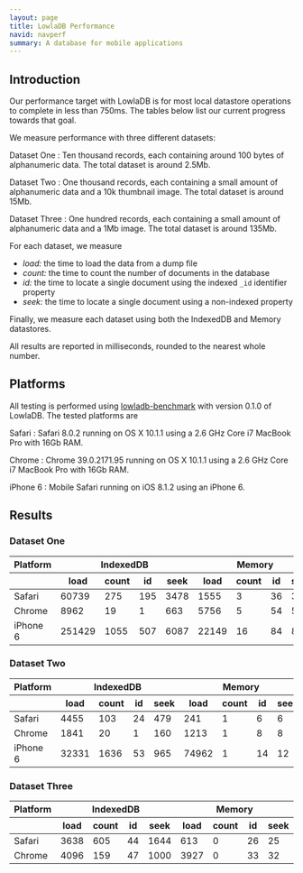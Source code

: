 ```yaml
---
layout: page
title: LowlaDB Performance
navid: navperf
summary: A database for mobile applications
---
```


<div id="Intro">

## Introduction ##
Our performance target with LowlaDB is for most local datastore operations to complete in less than 750ms. The tables below list our current progress towards that goal.

We measure performance with three different datasets:

Dataset One
: Ten thousand records, each containing around 100 bytes of alphanumeric data. The total dataset is around 2.5Mb.

Dataset Two
: One thousand records, each containing a small amount of alphanumeric data and a 10k thumbnail image. The total dataset is around 15Mb.

Dataset Three
: One hundred records, each containing a small amount of alphanumeric data and a 1Mb image. The total dataset is around 135Mb.

For each dataset, we measure

* _load:_ the time to load the data from a dump file
* _count:_ the time to count the number of documents in the database
* _id:_ the time to locate a single document using the indexed `_id` identifier property
* _seek:_ the time to locate a single document using a non-indexed property

Finally, we measure each dataset using both the IndexedDB and Memory datastores.

All results are reported in milliseconds, rounded to the nearest whole number.

</div>
<div id="Platforms">
  
## Platforms ##
All testing is performed using [lowladb-benchmark](http://github.com/lowla/lowladb-benchmark) with version 0.1.0 of LowlaDB. The tested platforms are

Safari
: Safari 8.0.2 running on OS X 10.1.1 using a 2.6 GHz Core i7 MacBook Pro with 16Gb RAM.

Chrome
: Chrome 39.0.2171.95 running on OS X 10.1.1 using a 2.6 GHz Core i7 MacBook Pro with 16Gb RAM.

iPhone 6
: Mobile Safari running on iOS 8.1.2 using an iPhone 6.

</div>
<div id="Results">
  
## Results ##

<div id="Data1">
  
### Dataset One ###
<table>
  <thead>
    <tr><th>Platform</th><th colspan="4">IndexedDB</th><th colspan="4">Memory</th></tr>
    <tr><th></th><th>load</th><th>count</th><th>id</th><th>seek</th><th>load</th><th>count</th><th>id</th><th>seek</th></tr>
  </thead>
  <tbody>
    <tr><td>Safari</td><td>60739</td><td>275</td><td>195</td><td>3478</td><td>1555</td><td>3</td><td>36</td><td>34</td></tr>
    <tr><td>Chrome</td><td>8962</td><td>19</td><td>1</td><td>663</td><td>5756</td><td>5</td><td>54</td><td>54</td></tr>
    <tr><td>iPhone 6</td><td>251429</td><td>1055</td><td>507</td><td>6087</td><td>22149</td><td>16</td><td>84</td><td>80</td></tr>
    
  </tbody>
</table>

</div>
<div id="Data2">
  
### Dataset Two ###
<table>
  <thead>
    <tr><th>Platform</th><th colspan="4">IndexedDB</th><th colspan="4">Memory</th></tr>
    <tr><th></th><th>load</th><th>count</th><th>id</th><th>seek</th><th>load</th><th>count</th><th>id</th><th>seek</th></tr>
  </thead>
  <tbody>
    <tr><td>Safari</td><td>4455</td><td>103</td><td>24</td><td>479</td><td>241</td><td>1</td><td>6</td><td>6</td></tr>
    <tr><td>Chrome</td><td>1841</td><td>20</td><td>1</td><td>160</td><td>1213</td><td>1</td><td>8</td><td>8</td></tr>
    <tr><td>iPhone 6</td><td>32331</td><td>1636</td><td>53</td><td>965</td><td>74962</td><td>1</td><td>14</td><td>12</td></tr>
    
  </tbody>
</table>

</div>
<div id="Data3">
  
### Dataset Three ###
<table>
  <thead>
    <tr><th>Platform</th><th colspan="4">IndexedDB</th><th colspan="4">Memory</th></tr>
    <tr><th></th><th>load</th><th>count</th><th>id</th><th>seek</th><th>load</th><th>count</th><th>id</th><th>seek</th></tr>
  </thead>
  <tbody>
    <tr><td>Safari</td><td>3638</td><td>605</td><td>44</td><td>1644</td><td>613</td><td>0</td><td>26</td><td>25</td></tr>
    <tr><td>Chrome</td><td>4096</td><td>159</td><td>47</td><td>1000</td><td>3927</td><td>0</td><td>33</td><td>32</td></tr>
    
  </tbody>
</table>

</div>
</div>